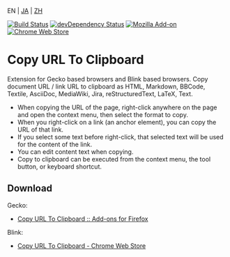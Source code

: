 EN | [JA](./README.ja.md) | [ZH](./README.zh.md)

[![Build Status](https://travis-ci.org/asamuzaK/url2clipboard.svg?branch=master)](https://travis-ci.org/asamuzaK/url2clipboard)
[![devDependency Status](https://david-dm.org/asamuzaK/url2clipboard/dev-status.svg)](https://david-dm.org/asamuzaK/url2clipboard?type=dev)
[![Mozilla Add-on](https://img.shields.io/amo/v/url2clipboard@asamuzak.jp.svg)](https://addons.mozilla.org/firefox/addon/url2clipboard/)
[![Chrome Web Store](https://img.shields.io/chrome-web-store/v/miancenhdlkbmjmhlginhaaepbdnlllc.svg)](https://chrome.google.com/webstore/detail/copy-url-to-clipboard/miancenhdlkbmjmhlginhaaepbdnlllc)

# Copy URL To Clipboard

Extension for Gecko based browsers and Blink based browsers.
Copy document URL / link URL to clipboard as HTML, Markdown, BBCode, Textile, AsciiDoc, MediaWiki, Jira, reStructuredText, LaTeX, Text.

* When copying the URL of the page, right-click anywhere on the page and open the context menu, then select the format to copy.
* When you right-click on a link (an anchor element), you can copy the URL of that link.
* If you select some text before right-click, that selected text will be used for the content of the link.
* You can edit content text when copying.
* Copy to clipboard can be executed from the context menu, the tool button, or keyboard shortcut.

## Download

Gecko:
* [Copy URL To Clipboard :: Add-ons for Firefox](https://addons.mozilla.org/firefox/addon/url2clipboard/ "Copy URL To Clipboard :: Add-ons for Firefox")

Blink:
* [Copy URL To Clipboard - Chrome Web Store](https://chrome.google.com/webstore/detail/copy-url-to-clipboard/miancenhdlkbmjmhlginhaaepbdnlllc "Copy URL To Clipboard - Chrome Web Store")
